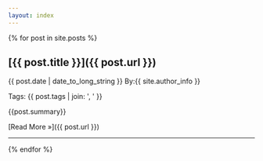 ```yaml
---
layout: index 
---
```


{% for post in site.posts %}

## [{{ post.title }}]({{ post.url }}) 
<time>{{ post.date | date_to_long_string }}</time> By:{{ site.author_info }}

Tags: {{ post.tags | join: ', ' }}

{{post.summary}}

[Read More &raquo;]({{ post.url }})

----

{% endfor %}
